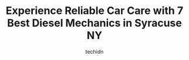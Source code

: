 ---
layout: ampstory
image: https://images.unsplash.com/photo-1474015977340-64a93f54a9f5?ixlib=rb-4.0.3&ixid=MnwxMjA3fDB8MHxwaG90by1wYWdlfHx8fGVufDB8fHx8&auto=format&fit=crop&w=640&h=853&q=80
author: techidn
featured: false
description: Trust your vehicles maintenance and repairs to the 7 best Diesel Mechanic in Syracuse NY, USA. With their extensive experience, cutting-edge technology, and commitment to customer satisfact
title: Experience Reliable Car Care with 7 Best Diesel Mechanics in Syracuse NY
cover:
   title: Experience Reliable Car Care with 7 Best Diesel Mechanics in Syracuse NY
   subtitle: Rickpate
   background: https://images.unsplash.com/photo-1474015977340-64a93f54a9f5?ixlib=rb-4.0.3&ixid=MnwxMjA3fDB8MHxwaG90by1wYWdlfHx8fGVufDB8fHx8&auto=format&fit=crop&w=640&h=853&q=80

pages: 
 - layout: thirds
   top: <h1>#1 Fehlman Brothers Auto Repair - Syracuse</h1>
   bottom: "<p>UPDATE!  December 28 2022 -  Based on their diagnosis, I ordered tires delivered to another shop. That shop said my tire did not need to be replaced. The tire was safe and</p>"
   background: https://www.knot35.com/toplist/wp-content/uploads/2023/06/best-diesel-mechanic-1-in-syracuse-ny-1685838297.jpeg
   backgroundblur: true
 - layout: thirds
   top: <h1>#2 The Old Mans Garage</h1>
   bottom: "<p>579 Valley Dr, Syracuse, NY 13207, United States</p>"
   background: https://www.knot35.com/toplist/wp-content/uploads/2023/06/best-diesel-mechanic-2-in-syracuse-ny-1685838297.jpeg
   cta:
      link: https://www.knot35.com/toplist/experience-reliable-car-care-with-7-best-diesel-mechanics-in-syracuse-ny/
      text: Experience Reliable Car Care with 7 Best Diesel Mechanics in Syracuse NY
 - layout: thirds
   top: <h1>#3 Davco Performance Automotive</h1>
   bottom: "<p>102 Catawba St, Syracuse, NY 13208, United States</p>"
   background: https://www.knot35.com/toplist/wp-content/uploads/2023/06/best-diesel-mechanic-3-in-syracuse-ny-1685838297.jpeg
   cta:
      link: https://www.knot35.com/toplist/experience-reliable-car-care-with-7-best-diesel-mechanics-in-syracuse-ny/
      text: Experience Reliable Car Care with 7 Best Diesel Mechanics in Syracuse NY
 - layout: thirds
   top: <h1>#4 Service Tire Truck Centers - Road Service at Syracuse, NY</h1>
   bottom: "<p>2801 Court St, Syracuse, NY 13208, United States</p>"
   background: https://images.unsplash.com/photo-1509114397022-ed747cca3f65?ixlib=rb-4.0.3&ixid=MnwxMjA3fDB8MHxwaG90by1wYWdlfHx8fGVufDB8fHx8&auto=format&fit=crop&w=640&h=853&q=80
   cta:
      link: https://www.knot35.com/toplist/experience-reliable-car-care-with-7-best-diesel-mechanics-in-syracuse-ny/
      text: Experience Reliable Car Care with 7 Best Diesel Mechanics in Syracuse NY
 - layout: thirds
   top: <h1>#5 Cummins Sales and Service</h1>
   bottom: "<p>6193 Eastern Ave, Syracuse, NY 13211, United States</p>"
   background: https://images.unsplash.com/photo-1597773150796-e5c14ebecbf5?ixlib=rb-4.0.3&ixid=MnwxMjA3fDB8MHxwaG90by1wYWdlfHx8fGVufDB8fHx8&auto=format&fit=crop&w=640&h=853&q=80
   cta:
      link: https://www.knot35.com/toplist/experience-reliable-car-care-with-7-best-diesel-mechanics-in-syracuse-ny/
      text: Experience Reliable Car Care with 7 Best Diesel Mechanics in Syracuse NY
 - layout: thirds
   top: <h1>#6 ASAP Automotive</h1>
   bottom: "<p>407 Cambridge Ave, Syracuse, NY 13208, United States</p>"
   background: https://plus.unsplash.com/premium_photo-1664640458616-3c74f8cb4589?ixlib=rb-4.0.3&ixid=MnwxMjA3fDB8MHxwaG90by1wYWdlfHx8fGVufDB8fHx8&auto=format&fit=crop&w=640&h=853&q=80
   cta:
      link: https://www.knot35.com/toplist/experience-reliable-car-care-with-7-best-diesel-mechanics-in-syracuse-ny/
      text: Experience Reliable Car Care with 7 Best Diesel Mechanics in Syracuse NY
 - layout: thirds
   top: <h1>#7 Rotary Auto Repair</h1>
   bottom: "<p>345 Richmond Ave, Syracuse, NY 13204, United States</p>"
   background: https://images.unsplash.com/photo-1614648718611-0635f29016cb?ixlib=rb-4.0.3&ixid=MnwxMjA3fDB8MHxwaG90by1wYWdlfHx8fGVufDB8fHx8&auto=format&fit=crop&w=640&h=853&q=80
   cta:
      link: https://www.knot35.com/toplist/experience-reliable-car-care-with-7-best-diesel-mechanics-in-syracuse-ny/
      text: Experience Reliable Car Care with 7 Best Diesel Mechanics in Syracuse NY
 - layout: thirds
   middle: Continue reading...
   background: https://images.unsplash.com/photo-1489694553447-4c9339da310d?ixlib=rb-4.0.3&ixid=MnwxMjA3fDB8MHxwaG90by1wYWdlfHx8fGVufDB8fHx8&auto=format&fit=crop&w=640&h=853&q=80
   cta:
      link: https://www.knot35.com/toplist/experience-reliable-car-care-with-7-best-diesel-mechanics-in-syracuse-ny/
      text: Experience Reliable Car Care with 7 Best Diesel Mechanics in Syracuse NY
      
---